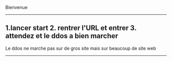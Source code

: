 Bienvenue
_______________________
1.lancer start 
2. rentrer l'URL et entrer
3. attendez et le ddos a bien marcher
-------------------------------------
Le ddos ne marche pas sur de gros site mais sur beaucoup de site web
___________________________________________________________________
